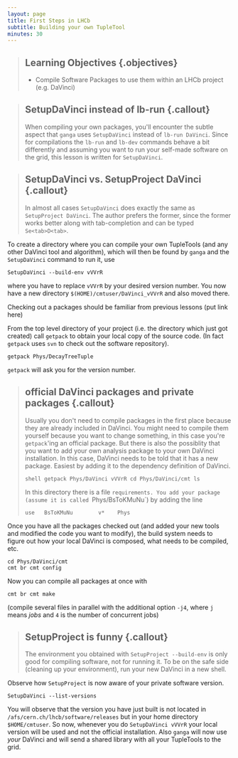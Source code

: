 ```yaml
---
layout: page
title: First Steps in LHCb
subtitle: Building your own TupleTool
minutes: 30
---
```


> ## Learning Objectives {.objectives}
>
> * Compile Software Packages to use them within an LHCb project (e.g. DaVinci)

> ## SetupDaVinci instead of lb-run {.callout}
>
> When compiling your own packages, you'll encounter the subtle aspect that
> `ganga` uses `SetupDaVinci` instead of `lb-run DaVinci`. Since for
> compilations the `lb-run` and `lb-dev` commands behave a bit differently and
> assuming you want to run your self-made software on the grid, this lesson is
> written for `SetupDaVinci`.

> ## SetupDaVinci vs. SetupProject DaVinci {.callout}
>
> In almost all cases `SetupDaVinci` does exactly the same as `SetupProject
> DaVinci`. The author prefers the former, since the former works better along
> with tab-completion and can be typed `Se<tab>D<tab>`.

To create a directory where you can compile your own TupleTools (and any other
DaVinci tool and algorithm), which will then be found by `ganga` and the
`SetupDaVinci` command to run it, use

```shell
SetupDaVinci --build-env vVVrR
```

where you have to replace `vVVrR` by your desired version number. You now have
a new directory `$(HOME)/cmtuser/DaVinci_vVVrR` and also moved there.

Checking out a packages should be familiar from previous lessons (put link here)

From the top level directory of your project (i.e. the directory which just got
created) call `getpack` to obtain your local copy of the source code. (In fact
`getpack` uses `svn` to check out the software repository).

```shell
getpack Phys/DecayTreeTuple
```

`getpack` will ask you for the version number.

> ## official DaVinci packages and private packages {.callout}
>
> Usually you don't need to compile packages in the first place because they
> are already included in DaVinci. You might need to compile them yourself
> because you want to change something, in this case you're `getpack`'ing an
> official package. But there is also the possiblity that you want to add your
> own analysis package to your own DaVinci installation. In this case, DaVinci
> needs to be told that it has a new package. Easiest by adding it to the
> dependency definition of DaVinci.
>
> ```shell getpack Phys/DaVinci vVVrR cd Phys/DaVinci/cmt ls ```
>
> In this directory there is a file `requirements. You add your package (assume
> it is called `Phys/BsToKMuNu`) by adding the line
>
> ``` use   BsToKMuNu        v*    Phys ```

Once you have all the packages checked out (and added your new tools and
modified the code you want to modify), the build system needs to figure out how
your local DaVinci is composed, what needs to be compiled, etc.

```shell
cd Phys/DaVinci/cmt
cmt br cmt config
```

Now you can compile all packages at once with

```shell
cmt br cmt make
```

(compile several files in parallel with the additional option `-j4`, where `j`
means *jobs* and `4` is the number of concurrent jobs)

> ## SetupProject is funny {.callout}
>
> The environment you obtained with `SetupProject --build-env` is only good for
> compiling software, not for running it. To be on the safe side (cleaning up
> your environment), run your new DaVinci in a new shell.

Observe how `SetupProject` is now aware of your private software version.

```shell
SetupDaVinci --list-versions
```

You will observe that the version you have just built is not located in
`/afs/cern.ch/lhcb/software/releases` but in your home directory
`$HOME/cmtuser`. So now, whenever you do `SetupDaVinci vVVrR` your local
version will be used and not the official installation. Also `ganga` will now
use *your* DaVinci and will send a shared library with all your TupleTools to
the grid.
